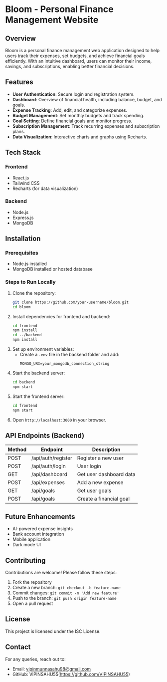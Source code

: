 # Bloom - Personal Finance Management Website

## Overview
Bloom is a personal finance management web application designed to help users track their expenses, set budgets, and achieve financial goals efficiently. With an intuitive dashboard, users can monitor their income, savings, and subscriptions, enabling better financial decisions.

## Features
- **User Authentication**: Secure login and registration system.
- **Dashboard**: Overview of financial health, including balance, budget, and goals.
- **Expense Tracking**: Add, edit, and categorize expenses.
- **Budget Management**: Set monthly budgets and track spending.
- **Goal Setting**: Define financial goals and monitor progress.
- **Subscription Management**: Track recurring expenses and subscription plans.
- **Data Visualization**: Interactive charts and graphs using Recharts.

## Tech Stack
### Frontend
- React.js
- Tailwind CSS
- Recharts (for data visualization)

### Backend
- Node.js
- Express.js
- MongoDB

## Installation
### Prerequisites
- Node.js installed
- MongoDB installed or hosted database

### Steps to Run Locally
1. Clone the repository:
   ```sh
   git clone https://github.com/your-username/bloom.git
   cd bloom
   ```
2. Install dependencies for frontend and backend:
   ```sh
   cd frontend
   npm install
   cd ../backend
   npm install
   ```
3. Set up environment variables:
   - Create a `.env` file in the backend folder and add:
     ```env
     MONGO_URI=your_mongodb_connection_string
     ```
4. Start the backend server:
   ```sh
   cd backend
   npm start
   ```
5. Start the frontend server:
   ```sh
   cd frontend
   npm start
   ```
6. Open `http://localhost:3000` in your browser.

## API Endpoints (Backend)
| Method | Endpoint            | Description                 |
|--------|--------------------|-----------------------------|
| POST   | /api/auth/register | Register a new user        |
| POST   | /api/auth/login    | User login                 |
| GET    | /api/dashboard     | Get user dashboard data    |
| POST   | /api/expenses      | Add a new expense          |
| GET    | /api/goals         | Get user goals             |
| POST   | /api/goals         | Create a financial goal    |

## Future Enhancements
- AI-powered expense insights
- Bank account integration
- Mobile application
- Dark mode UI

## Contributing
Contributions are welcome! Please follow these steps:
1. Fork the repository
2. Create a new branch: `git checkout -b feature-name`
3. Commit changes: `git commit -m 'Add new feature'`
4. Push to the branch: `git push origin feature-name`
5. Open a pull request

## License
This project is licensed under the ISC License.

## Contact
For any queries, reach out to:
- Email: vipinmunnasahu98@gmail.com
- GitHub: VIPINSAHU55(https://github.com/VIPINSAHU55)

